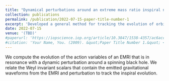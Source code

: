 ```yaml
---
title: "Dynamical perturbations around an extreme mass ratio inspiral near resonance"
collection: publications
permalink: /publication/2022-07-15-paper-title-number-1
excerpt: 'Developed a general method for tracking the evolution of orbital quantities of an extreme mass ratio inspiral (EMRI) in a resonance with a dynamic external perturbation around a spinning black hole.'
date: 2022-07-15
venue: '(TBD)'
#paperurl: 'https://iopscience.iop.org/article/10.3847/1538-4357/ac6acc'
#citation: 'Your Name, You. (2009). &quot;Paper Title Number 1.&quot; <i>Journal 1</i>. 1(1).'
---
```

We compute the evolution of the action variables of an EMRI that is in resonance with a dynamic perturbation around a spinning black hole. We relate the Weyl invariant scalars that contain the emitted gravitational waveforms from the EMRI and perturbation to track the inspiral evolution.

<!--[Download paper here](https://iopscience.iop.org/article/10.3847/1538-4357/ac6acc) -->

<!-- Recommended citation: Your Name, You. (2009). "Paper Title Number 1." <i>Journal 1</i>. 1(1). -->